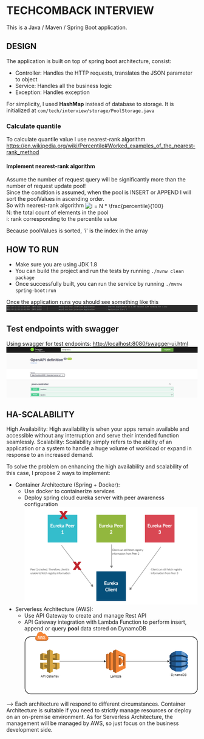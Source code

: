 # TECHCOMBACK INTERVIEW

This is a Java / Maven / Spring Boot application.

## DESIGN
The application is built on top of spring boot architecture, consist:
- Controller: Handles the HTTP requests, translates the JSON parameter to object
- Service: Handles all the business logic
- Exception: Handles exception

For simplicity, I used **HashMap** instead of database to storage. It is initialized at `com/tech/interview/storage/PoolStorage.java`

### Calculate quantile
To calculate quantile value I use nearest-rank algorithm [https://en.wikipedia.org/wiki/Percentile#Worked_examples_of_the_nearest-rank_method
](https://en.wikipedia.org/wiki/Percentile#Worked_examples_of_the_nearest-rank_method)


#### Implement nearest-rank algorithm
Assume the number of request query will be significantly more than the number of request update pool!\
Since the condition is assumed, when the pool is INSERT or APPEND I will sort the poolValues in ascending order.\
So with nearest-rank algorithm <img src="http://www.sciweavers.org/tex2img.php?eq=i%20%3D%20N%20%2A%20%20%5Cfrac%7Bpercentile%7D%7B100%7D%20&bc=White&fc=Black&im=jpg&fs=12&ff=arev&edit=0" align="center" border="0" alt="i = N *  \frac{percentile}{100} " width="156" height="43" />\
N: the total count of elements in the pool\
i: rank corresponding to the percentile value

Because poolValues is sorted, 'i' is the index in the array

## HOW TO RUN

- Make sure you are using JDK 1.8
- You can build the project and run the tests by running `./mvnw clean package`
- Once successfully built, you can run the service by running `./mvnw spring-boot:run`

Once the application runs you should see something like this
![](assets/app_run_success.png)

## Test endpoints with swagger

Using swagger for test endpoints: [http://localhost:8080/swagger-ui.html](http://localhost:8080/swagger-ui.html)
![](assets/swagger.png)

## HA-SCALABILITY
High Availability: High availability is when your apps remain available and accessible without any interruption and serve their intended function seamlessly.
Scalability: Scalability simply refers to the ability of an application or a system to handle a huge volume of workload or expand in response to an increased demand.

To solve the problem on enhancing the high availability and scalability of this case, I propose 2 ways to implement:
- Container Architecture (Spring + Docker): 
  - Use docker to containerize services
  - Deploy spring cloud eureka server with peer awareness configuration
![](assets/HA_Spring_Cloud.png)
- Serverless Architecture (AWS): 
  - Use API Gateway to create and manage Rest API
  - API Gateway integration with Lambda Function to perform insert, append or query **pool** data stored on DynamoDB
![](assets/serverless.png)

--> Each architecture will respond to different circumstances. Container Architecture is suitable if you need to strictly manage resources or deploy on an on-premise environment. As for Serverless Architecture, the management will be managed by AWS, so just focus on the business development side.

